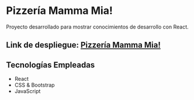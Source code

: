 # Pizzería Mamma Mia!

Proyecto desarrollado para mostrar conocimientos de desarrollo con React.

## Link de despliegue: [Pizzería Mamma Mia!](https://aepenalver.github.io/pizzeria-mamma-mia-h2/)

## Tecnologías Empleadas

- React
- CSS & Bootstrap
- JavaScript

